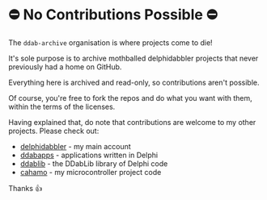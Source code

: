 # ⛔ No Contributions Possible ⛔

The `ddab-archive` organisation is where projects come to die!

It's sole purpose is to archive mothballed delphidabbler projects that never previously had a home on GitHub.

Everything here is archived and read-only, so contributions aren't possible.

Of course, you're free to fork the repos and do what you want with them, within the terms of the licenses.

Having explained that, do note that contributions are welcome to my other projects. Please check out:

* [delphidabbler](https://github.com/delphidabbler) - my main account
* [ddabapps](https://github.com/ddabapps) - applications written in Delphi
* [ddablib](https://github.com/ddablib) - the DDabLib library of Delphi code
* [cahamo](https://github.com/cahamo) - my microcontroller project code

Thanks 👍
